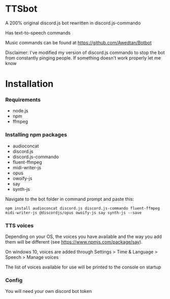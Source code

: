 # TTSbot

A 200% original discord.js bot rewritten in discord.js-commando

Has text-to-speech commands

Music commands can be found at https://github.com/Awedtan/Botbot

Disclaimer: I've modified my version of discord.js commando to stop the bot from constantly pinging people. If something doesn't work properly let me know

# Installation

### Requirements

- node.js
- npm
- ffmpeg

### Installing npm packages

- audioconcat
- discord.js
- discord.js-commando
- fluent-ffmpeg
- midi-writer-js
- opus
- owoify-js
- say
- synth-js

Navigate to the bot folder in command prompt and paste this:

`npm install audioconcat discord.js discord.js-commando fluent-ffmpeg midi-writer-js @discordjs/opus owoify-js say synth-js --save`

### TTS voices

Depending on your OS, the voices you have available and the way you add them will be different (see https://www.npmjs.com/package/say). 

On windows 10, voices are added through Settings > Time & Language > Speech > Manage voices

The list of voices available for use will be printed to the console on startup

### Config

You will need your own discord bot token
